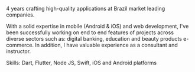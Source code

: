 4 years crafting high-quality applications at Brazil market leading companies. 

With a solid expertise in mobile (Android & iOS) and web development, I've been successfully working on end to end features of projects across diverse sectors such as: digital banking, education and beauty products e-commerce. In addition, I have valuable experience as a consultant and instructor. 

Skills: Dart, Flutter, Node JS, Swift, iOS and Android platforms
